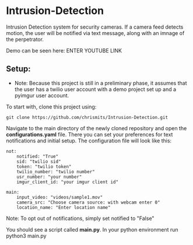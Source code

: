 # Intrusion-Detection

Intrusion Detection system for security cameras. If a camera feed detects motion, the user will be notified via text message, along with an imnage of the perpetrator.

Demo can be seen here: ENTER YOUTUBE LINK

## Setup:

* Note: Because this project is still in a preliminary phase, it assumes that the user has a twilio user account with a demo project set up and a pyimgur user account.

To start with, clone this project using:

    git clone https://github.com/chrismits/Intrusion-Detection.git


Navigate to the main directory of the newly cloned repository and open the **configurations.yaml** file. There you can set your preferences for text notifications and initial setup. The configuration file will look like this:

    not:
        notified: "True"
        sid: "twilio sid"
        token: "twilio token"
        twilio_number: "twilio number"
        usr_number: "your number"
        imgur_client_id: "your imgur client id"

    main:
        input_video: "videos/sample1.mov"
        camera_src: "Choose camera source: with webcam enter 0"
        location_name: "Enter location name"



Note: To opt out of notifications, simply set notified to "False"

You should see a script called **main.py**. In your python environment run python3 main.py
